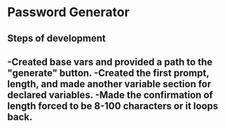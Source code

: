 # Password Generator

## Steps of development
-Created base vars and provided a path to the "generate" button.
-Created the first prompt, length, and made another variable section for declared variables.
-Made the confirmation of length forced to be 8-100 characters or it loops back.
-






